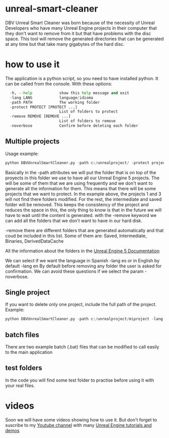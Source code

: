 # unreal-smart-cleaner
DBV Unreal Smart Cleaner was born because of the necessity of Unreal Developers who have many Unreal Engine projects in their computer that they don't want to remove from it but that have problems with the disc space. This tool will remove the generated directories that can be generated at any time but that take many gigabytes of the hard disc.

# how to use it
The application is a python script, so you need to have installed python. It can be called from the console. With these options:
```python
  -h, --help            show this help message and exit
  -lang LANG            language/idioma
  -path PATH            The working folder
  -protect PROTECT [PROTECT ...]
                        List of folders to protect
  -remove REMOVE [REMOVE ...]
                        List of folders to remove
  -noverbose            Confirm before deleting each folder
```
## Multiple projects

Usage example: 
```python
python DBVUnrealSmartCleaner.py -path c:/unrealproject/ -protect project1 project3 -lang en -remove Intermediate Saved
```
Basically in the 
-path attributes we will put the folder that is on top of the proyects in this folder we use to have all our Unreal Engine 5 projects. The will be some of them that we are using frequently and we don't want to generate all the information for them. This means that there will be some projects that we want to protect. In the example above, the projects 1 and 3 will not find there folders modified. For the rest, the intermediate and saved folder will be removed. This keeps the consistency of the project and reduces the space in this, the only thing to know is that in the future we will have to wait until the content is generated. with the -remove keyword we can add all the folders that we don't want to have in our hard disk.

-remove there are different folders that are generated automatically and that coud be included in this list. Some of them are: Saved, Intermediate, Binaries, DerivedDataCache

All the information about the folders in the [Unreal Engine 5 Documentation](https://docs.unrealengine.com/5.0/en-US/unreal-engine-directory-structure/)

We can select if we want the language in Spanish -lang es or in English by default -lang en
By default before removing any folder the user is asked for confirmation. We can avoid these questions if we select the param -noverbose.
## Single project 
If you want to delete only one project, include the full path of the project. Example:
```python
python DBVUnrealSmartCleaner.py -path c:/unrealproject/miproject -lang en -remove Intermediate Saved Binaries DerivedDataCache
```
## batch files
There are two example batch (.bat) files that can be modified to call easily to the main application

## test folders
In the code you will find some test folder to practise before using it with your real files.

# videos
Soon we will have some videos showing how to use it. But don't forget to suscribe to my [Youtube channel](https://www.youtube.com/@davidbuenov)  with many [Unreal Engine tutorials and demos](https://www.youtube.com/playlist?list=PLnNbmcjjevxvP97mRrjDHxHW1g6o9ZesL) 

